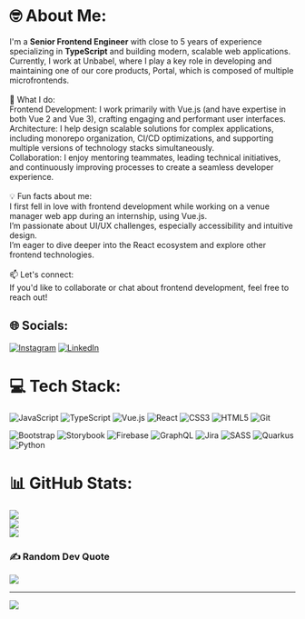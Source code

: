 # 🤓 About Me:
I'm a <b>Senior Frontend Engineer</b> with close to 5 years of experience specializing in <b>TypeScript</b> and building modern, scalable web applications. Currently, I work at Unbabel, where I play a key role in developing and maintaining one of our core products, Portal, which is composed of multiple microfrontends.<br><br>🌟 What I do:<br>Frontend Development: I work primarily with Vue.js (and have expertise in both Vue 2 and Vue 3), crafting engaging and performant user interfaces.<br>Architecture: I help design scalable solutions for complex applications, including monorepo organization, CI/CD optimizations, and supporting multiple versions of technology stacks simultaneously.<br>Collaboration: I enjoy mentoring teammates, leading technical initiatives, and continuously improving processes to create a seamless developer experience.<br><br>💡 Fun facts about me:<br>I first fell in love with frontend development while working on a venue manager web app during an internship, using Vue.js.<br>I’m passionate about UI/UX challenges, especially accessibility and intuitive design.<br>I’m eager to dive deeper into the React ecosystem and explore other frontend technologies.<br><br>📫 Let's connect:<br>If you'd like to collaborate or chat about frontend development, feel free to reach out!


## 🌐 Socials:
[![Instagram](https://img.shields.io/badge/Instagram-%23E4405F.svg?logo=Instagram&logoColor=white)](https://instagram.com/https://www.instagram.com/rafa98neves/) [![LinkedIn](https://img.shields.io/badge/LinkedIn-%230077B5.svg?logo=linkedin&logoColor=white)](https://linkedin.com/in/https://www.linkedin.com/in/neves98rafael/) 

# 💻 Tech Stack:
![JavaScript](https://img.shields.io/badge/javascript-%23323330.svg?style=for-the-badge&logo=javascript&logoColor=%23F7DF1E) ![TypeScript](https://img.shields.io/badge/typescript-%23007ACC.svg?style=for-the-badge&logo=typescript&logoColor=white) ![Vue.js](https://img.shields.io/badge/vue.js-%2335495e.svg?style=for-the-badge&logo=vuedotjs&logoColor=%234FC08D) ![React](https://img.shields.io/badge/react-%2320232a.svg?style=for-the-badge&logo=react&logoColor=%2361DAFB) ![CSS3](https://img.shields.io/badge/css3-%231572B6.svg?style=for-the-badge&logo=css3&logoColor=white) ![HTML5](https://img.shields.io/badge/html5-%23E34F26.svg?style=for-the-badge&logo=html5&logoColor=white) ![Git](https://img.shields.io/badge/git-%23F05033.svg?style=for-the-badge&logo=git&logoColor=white)

![Bootstrap](https://img.shields.io/badge/bootstrap-%238511FA.svg?style=for-the-badge&logo=bootstrap&logoColor=white) ![Storybook](https://img.shields.io/badge/-Storybook-FF4785?style=for-the-badge&logo=storybook&logoColor=white) ![Firebase](https://img.shields.io/badge/firebase-%23039BE5.svg?style=for-the-badge&logo=firebase) ![GraphQL](https://img.shields.io/badge/-GraphQL-E10098?style=for-the-badge&logo=graphql&logoColor=white) ![Jira](https://img.shields.io/badge/jira-%230A0FFF.svg?style=for-the-badge&logo=jira&logoColor=white)  ![SASS](https://img.shields.io/badge/SASS-hotpink.svg?style=for-the-badge&logo=SASS&logoColor=white) ![Quarkus](https://img.shields.io/badge/quarkus-%234794EB.svg?style=for-the-badge&logo=quarkus&logoColor=white) ![Python](https://img.shields.io/badge/python-3670A0?style=for-the-badge&logo=python&logoColor=ffdd54)

# 📊 GitHub Stats:
![](https://github-readme-stats.vercel.app/api?username=rafa98neves&theme=dark&hide_border=true&include_all_commits=true&count_private=false)<br/>
![](https://github-readme-streak-stats.herokuapp.com/?user=rafa98neves&theme=dark&hide_border=true)<br/>
![](https://github-readme-stats.vercel.app/api/top-langs/?username=rafa98neves&theme=dark&hide_border=true&include_all_commits=true&count_private=false&layout=compact)

### ✍️ Random Dev Quote
![](https://quotes-github-readme.vercel.app/api?type=vetical&theme=radical)

---
[![](https://visitcount.itsvg.in/api?id=rafa98neves&icon=0&color=0)](https://visitcount.itsvg.in)

<!-- Proudly created with GPRM ( https://gprm.itsvg.in ) -->
